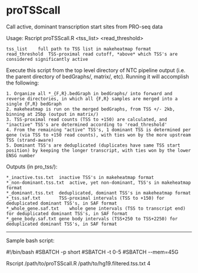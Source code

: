 # proTSScall
Call active, dominant transcription start sites from PRO-seq data

Usage: Rscript proTSScall.R <tss_list> <read_threshold>

	tss_list	full path to TSS list in makeheatmap format
	read_threshold	TSS-proximal read cutoff, *above* which TSS's are considered significantly active

Execute this script from the top level directory of NTC pipeline output (i.e. the parent directory of bedGraphs/, matrix/, etc). Running it will accomplish the following:

	1. Organize all *_{F,R}.bedGraph in bedGraphs/ into forward and reverse directories, in which all {F,R} samples are merged into a single {F,R} bedGraph
	2. makeheatmap is run on the merged bedGraphs, from TSS +/- 2kb, binning at 25bp (output in matrix/) 
	3. TSS-proximal read counts (TSS to +150) are calculated, and "inactive" TSS's are determined according to 'read_threshold'
	4. From the remaining "active" TSS's, 1 dominant TSS is determined per gene (via TSS to +150 read counts), with ties won by the more upstream TSS (strand-aware)
	5. Dominant TSS's are deduplicated (duplicates have same TSS start position) by keeping the longer transcript, with ties won by the lower ENSG number

Outputs (in pro_tss/):

	*_inactive.tss.txt	inactive TSS's in makeheatmap format
	*_non-dominant.tss.txt	active, yet non-dominant, TSS's in makeheatmap format
	*_dominant.tss.txt	deduplicated, dominant TSS's in makeheatmap format
	*_tss.saf.txt		TSS-proximal intervals (TSS to +150) for deduplicated dominant TSS's, in SAF format
	*_whole_gene.saf.txt	whole gene intervals (TSS to transcript end) for deduplicated dominant TSS's, in SAF format
	*_gene_body.saf.txt	gene body intervals (TSS+250 to TSS+2250) for deduplicated dominant TSS's, in SAF format

---------------------------------	
Sample bash script:

#!/bin/bash
#SBATCH -p short
#SBATCH -t 0-5
#SBATCH --mem=45G

Rscript /path/to/proTSScall.R /path/to/hg19.filtered.tss.txt 4

